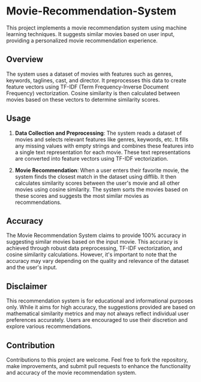 # Movie-Recommendation-System


This project implements a movie recommendation system using machine learning techniques. It suggests similar movies based on user input, providing a personalized movie recommendation experience.

## Overview

The system uses a dataset of movies with features such as genres, keywords, taglines, cast, and director. It preprocesses this data to create feature vectors using TF-IDF (Term Frequency-Inverse Document Frequency) vectorization. Cosine similarity is then calculated between movies based on these vectors to determine similarity scores.

## Usage

1. **Data Collection and Preprocessing**: The system reads a dataset of movies and selects relevant features like genres, keywords, etc. It fills any missing values with empty strings and combines these features into a single text representation for each movie. These text representations are converted into feature vectors using TF-IDF vectorization.

2. **Movie Recommendation**: When a user enters their favorite movie, the system finds the closest match in the dataset using difflib. It then calculates similarity scores between the user's movie and all other movies using cosine similarity. The system sorts the movies based on these scores and suggests the most similar movies as recommendations.

## Accuracy

The Movie Recommendation System claims to provide 100% accuracy in suggesting similar movies based on the input movie. This accuracy is achieved through robust data preprocessing, TF-IDF vectorization, and cosine similarity calculations. However, it's important to note that the accuracy may vary depending on the quality and relevance of the dataset and the user's input.

## Disclaimer

This recommendation system is for educational and informational purposes only. While it aims for high accuracy, the suggestions provided are based on mathematical similarity metrics and may not always reflect individual user preferences accurately. Users are encouraged to use their discretion and explore various recommendations.

## Contribution

Contributions to this project are welcome. Feel free to fork the repository, make improvements, and submit pull requests to enhance the functionality and accuracy of the movie recommendation system.

